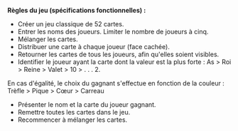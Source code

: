 **Règles du jeu (spécifications fonctionnelles) :**
-   Créer un jeu classique de 52 cartes.
-   Entrer les noms des joueurs. Limiter le nombre de joueurs à cinq.
-   Mélanger les cartes.
-   Distribuer une carte à chaque joueur (face cachée).
-   Retourner les cartes de tous les joueurs, afin qu'elles soient visibles.
-   Identifier le joueur ayant la carte dont la valeur est la plus forte : As > Roi > Reine > Valet > 10 > . . . 2.
    

En cas d'égalité, le choix du gagnant s'effectue en fonction de la couleur :  
Trèfle > Pique > Cœur > Carreau

-   Présenter le nom et la carte du joueur gagnant.
-   Remettre toutes les cartes dans le jeu.
-   Recommencer à mélanger les cartes.